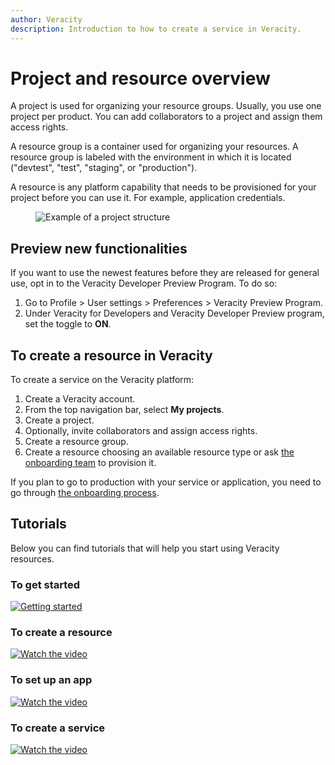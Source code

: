 ```yaml
---
author: Veracity
description: Introduction to how to create a service in Veracity.
---
```


# Project and resource overview

A project is used for organizing your resource groups. Usually, you use one project per product. You can add collaborators to a project and assign them access rights.

A resource group is a container used for organizing your resources. A resource group is labeled with the environment in which it is located ("devtest", "test", "staging", or "production").

A resource is any platform capability that needs to be provisioned for your project before you can use it. For example, application credentials.

<figure>
	<img src="assets/ProjectStructure.png" alt="Example of a project structure"/>
</figure>

## Preview new functionalities

If you want to use the newest features before they are released for general use, opt in to the Veracity Developer Preview Program. To do so:

1. Go to Profile > User settings > Preferences > Veracity Preview Program.
2. Under Veracity for Developers and Veracity Developer Preview program, set the toggle to **ON**.

## To create a resource in Veracity

To create a service on the Veracity platform:
1. Create a Veracity account.
2. From the top navigation bar, select **My projects**. 
3. Create a project.
4. Optionally, invite collaborators and assign access rights.
5. Create a resource group.
6. Create a resource choosing an available resource type or ask [the onboarding team](mailto:onboarding@veracity.com) to provision it.

If you plan to go to production with your service or application, you need to go through [the onboarding process](https://developer.veracity.com/docs/section/onboarding/onboarding).

## Tutorials
Below you can find tutorials that will help you start using Veracity resources.

### To get started
[![Getting started ](assets/getting_started.gif)](https://brandcentral.dnv.com/mars/embed?o=55A3D8D74ED78BAD&c=10651&a=N)

### To create a resource
[![Watch the video](assets/create_a_resource.gif)](https://brandcentral.dnv.com/mars/embed?o=6F95E8DCB2669A8B&c=10651&a=N)

### To set up an app
[![Watch the video](assets/set_up_app.gif)](https://brandcentral.dnv.com/mars/embed?o=231C2B4325BC4746&c=10651&a=N)

### To create a service
[![Watch the video](assets/create_a_service.gif)](https://brandcentral.dnv.com/mars/embed?o=60ABE550617D6AD6&c=10651&a=N)
